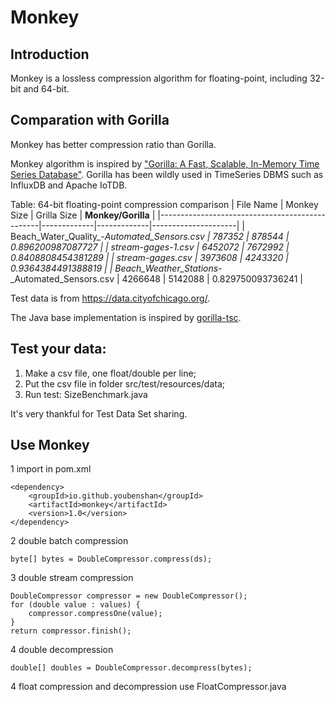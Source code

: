 # Monkey

## Introduction
Monkey is a lossless compression algorithm for floating-point, including 32-bit and 64-bit.

## Comparation with Gorilla
Monkey has better compression ratio than Gorilla.

Monkey algorithm is inspired
by ["Gorilla: A Fast, Scalable, In-Memory Time Series Database"](http://www.vldb.org/pvldb/vol8/p1816-teller.pdf).
Gorilla has been wildly used in TimeSeries DBMS such as InfluxDB and Apache IoTDB.


Table: 64-bit floating-point compression comparison
| File Name | Monkey Size | Grilla Size | **Monkey/Gorilla** |
|------------------------------------------------|-------------|-------------|---------------------|
| Beach_Water_Quality_-_Automated_Sensors.csv | 787352 | 878544 | 0.896200987087727 |
| stream-gages-1.csv | 6452072 | 7672992 | 0.8408808454381289 |
| stream-gages.csv | 3973608 | 4243320 | 0.9364384491388819 |
| Beach_Weather_Stations_-_Automated_Sensors.csv | 4266648 | 5142088 | 0.829750093736241 |

Test data is from https://data.cityofchicago.org/.

The Java base implementation is inspired by [gorilla-tsc](https://github.com/burmanm/gorilla-tsc).


## Test your data:
1. Make a csv file, one float/double per line;
2. Put the csv file in folder src/test/resources/data;
3. Run test: SizeBenchmark.java

It's very thankful for Test Data Set sharing.

## Use Monkey
1 import in pom.xml
   
    <dependency>
        <groupId>io.github.youbenshan</groupId>
        <artifactId>monkey</artifactId>
        <version>1.0</version>
    </dependency>

2 double batch compression

    byte[] bytes = DoubleCompressor.compress(ds);
    
3 double stream compression

    DoubleCompressor compressor = new DoubleCompressor();
    for (double value : values) {
        compressor.compressOne(value);
    }
    return compressor.finish();

4 double decompression
      
    double[] doubles = DoubleCompressor.decompress(bytes);

4 float compression and decompression
   use FloatCompressor.java
